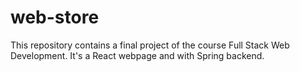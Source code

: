 # web-store
This repository contains a final project of the course Full Stack Web Development. It's a React webpage and with Spring backend.
